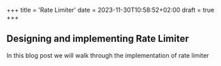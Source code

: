 +++
title = 'Rate Limiter'
date = 2023-11-30T10:58:52+02:00
draft = true
+++
## Designing and implementing Rate Limiter

In this blog post we will walk through the implementation of rate limiter 